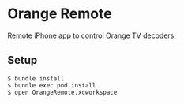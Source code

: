 Orange Remote
=============

Remote iPhone app to control Orange TV decoders.

Setup
-----

```
$ bundle install
$ bundle exec pod install
$ open OrangeRemote.xcworkspace
```